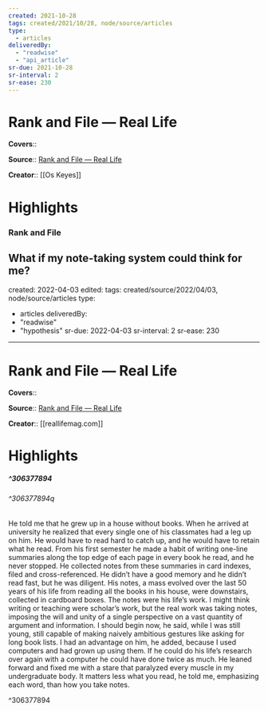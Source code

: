 ```yaml
---
created: 2021-10-28
tags: created/2021/10/28, node/source/articles
type: 
  - articles
deliveredBy: 
  - "readwise"
  - "api_article"
sr-due: 2021-10-28
sr-interval: 2
sr-ease: 230
---
```

# Rank and File — Real Life

**Covers**:: 

**Source**:: [Rank and File — Real Life](https://reallifemag.com/rank-and-file)

**Creator**:: [[Os Keyes]]

# Highlights
### Rank and File

What if my note-taking system could think for me?
---
created: 2022-04-03
edited:
tags: created/source/2022/04/03, node/source/articles
type: 
  - articles
deliveredBy: 
  - "readwise"
  - "hypothesis"
sr-due: 2022-04-03
sr-interval: 2
sr-ease: 230
---
# Rank and File — Real Life

**Covers**:: 

**Source**:: [Rank and File — Real Life](https://reallifemag.com/rank-and-file/)

**Creator**:: [[reallifemag.com]]

# Highlights
##### ^306377894



###### ^306377894q

He told me that he grew up in a house without books. When he arrived at university he realized that every single one of his classmates had a leg up on him. He would have to read hard to catch up, and he would have to retain what he read. From his first semester he made a habit of writing one-line summaries along the top edge of each page in every book he read, and he never stopped. He collected notes from these summaries in card indexes, filed and cross-referenced. He didn’t have a good memory and he didn’t read fast, but he was diligent. His notes, a mass evolved over the last 50 years of his life from reading all the books in his house, were downstairs, collected in cardboard boxes. The notes were his life’s work. I might think writing or teaching were scholar’s work, but the real work was taking notes, imposing the will and unity of a single perspective on a vast quantity of argument and information. I should begin now, he said, while I was still young, still capable of making naively ambitious gestures like asking for long book lists. I had an advantage on him, he added, because I used computers and had grown up using them. If he could do his life’s research over again with a computer he could have done twice as much. He leaned forward and fixed me with a stare that paralyzed every muscle in my undergraduate body. It matters less what you read, he told me, emphasizing each word, than how you take notes. 

^306377894

